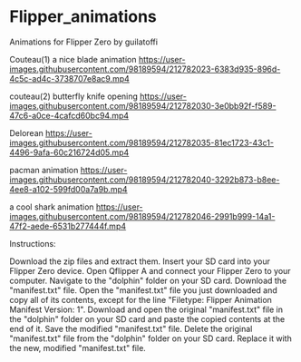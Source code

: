 # Flipper_animations
Animations for Flipper Zero by guilatoffi


Couteau(1) a nice blade animation
https://user-images.githubusercontent.com/98189594/212782023-6383d935-896d-4c5c-ad4c-3738707e8ac9.mp4


couteau(2) butterfly knife opening
https://user-images.githubusercontent.com/98189594/212782030-3e0bb92f-f589-47c6-a0ce-4cafcd60bc94.mp4


Delorean 
https://user-images.githubusercontent.com/98189594/212782035-81ec1723-43c1-4496-9afa-60c216724d05.mp4


pacman animation
https://user-images.githubusercontent.com/98189594/212782040-3292b873-b8ee-4ee8-a102-599fd00a7a9b.mp4


a cool shark animation
https://user-images.githubusercontent.com/98189594/212782046-2991b999-14a1-47f2-aede-6531b277444f.mp4

Instructions:

Download the zip files and extract them.
Insert your SD card into your Flipper Zero device.
Open Qflipper A and connect your Flipper Zero to your computer.
Navigate to the "dolphin" folder on your SD card.
Download the "manifest.txt" file.
Open the "manifest.txt" file you just downloaded and copy all of its contents, except for the line "Filetype: Flipper Animation Manifest Version: 1".
Download and open the original "manifest.txt" file in the "dolphin" folder on your SD card and paste the copied contents at the end of it.
Save the modified "manifest.txt" file.
Delete the original "manifest.txt" file from the "dolphin" folder on your SD card.
Replace it with the new, modified "manifest.txt" file.
